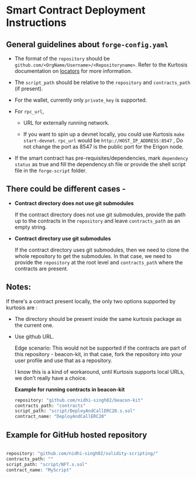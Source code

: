 # Smart Contract Deployment Instructions

## General guidelines about `forge-config.yaml`

- The format of the `repository` should be `github.com/<OrgName/Username>/<Repositoryname>`. Refer to the Kurtosis documentation on [locators](https://docs.kurtosis.com/advanced-concepts/locators) for more information.

- The `script_path` should be relative to the `repository` and `contracts_path` (if present).

- For the wallet, currently only `private_key` is supported.

- For `rpc_url`, 
    - URL for externally running network.

    - If you want to spin up a devnet locally, you could use Kurtosis `make start-devnet`.
        `rpc_url` would be `http://HOST_IP_ADDRESS:8547` , Do not change the port as 8547 is the public port for the Erigon node.

- If the smart contract has pre-requisites/dependencies,  mark `dependency` `status` as true and fill the dependency.sh file or provide the shell script file in the `forge-script` folder.

## There could be different cases -

- **Contract directory does not use git submodules**

    If the contract directory does not use git submodules, provide the path up to the contracts in the `repository` and leave `contracts_path` as an empty string.

- **Contract directory use git submodules**

    If the contract directory uses git submodules, then we need to clone the whole repository to get the submodules. In that case, we need to provide the `repository` at the root level and `contracts_path` where the contracts are present.


## Notes: 

If there's a contract present locally, the only two options supported by kurtosis are :

- The directory should be present inside the same kurtosis package as the current one.

- Use github URL.

    Edge scenario:
    This would not be supported if the contracts are part of this repository - beacon-kit, in that case, fork the repository into your user profile and use that as a repository.

    I know this is a kind of workaround, until Kurtosis supports local URLs, we don't really have a choice.

    **Example for running contracts in beacon-kit**

    ```bash
    repository: "github.com/nidhi-singh02/beacon-kit"
    contracts_path: "contracts"
    script_path: "script/DeployAndCallERC20.s.sol"
    contract_name: "DeployAndCallERC20"
    ```

## Example for GitHub hosted repository

```bash

repository: "github.com/nidhi-singh02/solidity-scripting/"
contracts_path: ""
script_path: "script/NFT.s.sol"
contract_name: "MyScript"
```
